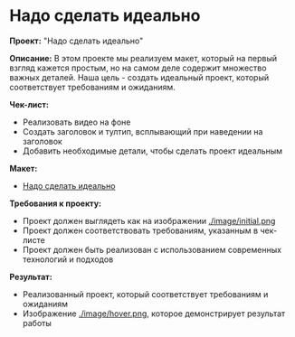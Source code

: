 # Надо сделать идеально

**Проект:** "Надо сделать идеально"

**Описание:** В этом проекте мы реализуем макет, который на первый взгляд кажется простым, но на самом деле содержит множество важных деталей. Наша цель - создать идеальный проект, который соответствует требованиям и ожиданиям.

**Чек-лист:**

* Реализовать видео на фоне
* Создать заголовок и тултип, всплывающий при наведении на заголовок
* Добавить необходимые детали, чтобы сделать проект идеальным

**Макет:**

* [Надо сделать идеально](https://www.figma.com/file/8oKbCdYbLgfDehpQNJEoMS/%233-%D0%9D%D0%B0%D0%B4%D0%BE-%D1%81%D0%B4%D0%B5%D0%BB%D0%B0%D1%82%D1%8C-%D0%B8%D0%B4%D0%B5%D0%B0%D0%BB%D1%8C%D0%BD%D0%BE?node-id=0-1)

**Требования к проекту:**

* Проект должен выглядеть как на изображении [./image/initial.png](./image/initial.png)
* Проект должен соответствовать требованиям, указанным в чек-листе
* Проект должен быть реализован с использованием современных технологий и подходов

**Результат:**

* Реализованный проект, который соответствует требованиям и ожиданиям
* Изображение [./image/hover.png](./image/hover.png), которое демонстрирует результат работы
